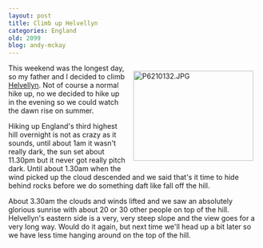 ```yaml
---
layout: post
title: Climb up Helvellyn
categories: England
old: 2099
blog: andy-mckay
---
```

<a href="http://www.flickr.com/photos/43096515@N00/2600932471/" title="P6210132.JPG by dna_mckay, on Flickr" style="float:right; padding: 1em"><img src="http://farm4.static.flickr.com/3033/2600932471_064c53cb10_m.jpg" width="240" height="180" alt="P6210132.JPG" /></a>
<p>This weekend was the longest day, so my father and I decided to climb <a href="http://en.wikipedia.org/wiki/Helvellyn">Helvellyn</a>. Not of course a normal hike up, no we decided to hike up in the evening so we could watch the dawn rise on summer.</p>
<p>Hiking up England's third highest hill overnight is not as crazy as it sounds, until about 1am it wasn't really dark, the sun set about 11.30pm but it never got really pitch dark. Until about 1.30am when the wind picked up the cloud descended and we said that's it time to hide behind rocks before we do something daft like fall off the hill.</p>
<p>About 3.30am the clouds and winds lifted and we saw an absolutely glorious sunrise with about 20 or 30 other people on top of the hill. Helvellyn's eastern side is a very, very steep slope and the view goes for a very long way. Would do it again, but next time we'll head up a bit later so we have less time hanging around on the top of the hill.</p>